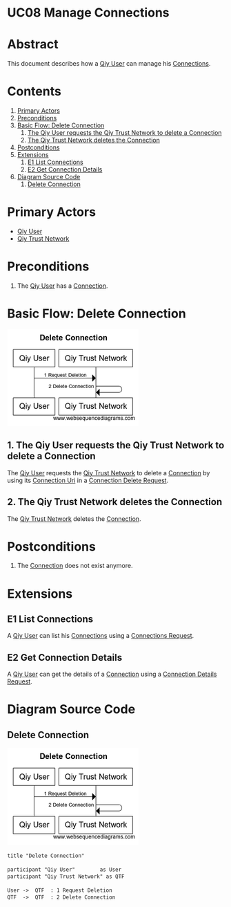 # UC08 Manage Connections

# Abstract

This document describes how a [Qiy User](../Definitions.md#qiy-user) can manage his [Connections](../Definitions.md#connection).

# Contents


1. [Primary Actors](#primary-actors)
1. [Preconditions](#preconditions)
1. [Basic Flow: Delete Connection](#basic-flow-delete-connection)
	1. [The Qiy User requests the Qiy Trust Network to delete a Connection](#1-the-qiy-user-requests-the-qiy-trust-network-to-delete-a-connection)
	1. [The Qiy Trust Network deletes the Connection](#2-the-qiy-trust-network-deletes-the-connection)
1. [Postconditions](#postconditions)
1. [Extensions](#extensions)
	1. [E1 List Connections](#e1-list-connections)
	1. [E2 Get Connection Details](#e2-get-connection-details)
1. [Diagram Source Code](#diagram-source-code)
	1. [Delete Connection](#delete-connection)

# Primary Actors

* [Qiy User](../Definitions.md#qiy-user)
* [Qiy Trust Network](../Definitions.md#qiy-trust-network)

# Preconditions

1. The [Qiy User](../Definitions.md#qiy-user) has a [Connection](../Definitions.md#connection).


# Basic Flow: Delete Connection

![Delete Connection](../images/Delete_Connection_-_UC08.png)


## 1. The Qiy User requests the Qiy Trust Network to delete a Connection

The [Qiy User](../Definitions.md#qiy-user) requests the [Qiy Trust Network](../Definitions.md#qiy-trust-network) to delete a [Connection](../Definitions.md#connection) by using its [Connection Uri](../Definitions.md#connection-uri) in a [Connection Delete Request](../Definitions.md#connection-delete-request).

## 2. The Qiy Trust Network deletes the Connection

The [Qiy Trust Network](../Definitions.md#qiy-trust-network) deletes the [Connection](../Definitions.md#connection).


# Postconditions

1. The [Connection](../Definitions.md#connection) does not exist anymore.


# Extensions

## E1 List Connections

A [Qiy User](../Definitions.md#qiy-user) can list his [Connections](../Definitions.md#connection) using a [Connections Request](../Definitions.md#connections-request).

## E2 Get Connection Details

A [Qiy User](../Definitions.md#qiy-user) can get the details of a [Connection](../Definitions.md#connection) using a [Connection Details Request](../Definitions.md#connection-details-request).



# Diagram Source Code

## Delete Connection

![Delete Connection](../images/Delete_Connection_-_UC08.png)

```
title "Delete Connection"

participant "Qiy User"        as User
participant "Qiy Trust Network" as QTF

User ->  QTF  : 1 Request Deletion
QTF  ->  QTF  : 2 Delete Connection
```


